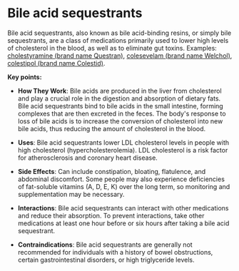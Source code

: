 # Bile acid sequestrants

Bile acid sequestrants, also known as bile acid-binding resins, or simply bile sequestrants, are a class of medications primarily used to lower high levels of cholesterol in the blood, as well as to eliminate gut toxins. Examples: [cholestyramine (brand name Questran)](../cholestyramine/), [colesevelam (brand name Welchol)](../colesevelam/), [colestipol (brand name Colestid)](../colestipol/).

**Key points:**

* **How They Work**: Bile acids are produced in the liver from cholesterol and play a crucial role in the digestion and absorption of dietary fats. Bile acid sequestrants bind to bile acids in the small intestine, forming complexes that are then excreted in the feces.  The body's response to loss of bile acids is to increase the conversion of cholesterol into new bile acids, thus reducing the amount of cholesterol in the blood.

* **Uses**: Bile acid sequestrants lower LDL cholesterol levels in people with high cholesterol (hypercholesterolemia). LDL cholesterol is a risk factor for atherosclerosis and coronary heart disease.

* **Side Effects**: Can include constipation, bloating, flatulence, and abdominal discomfort. Some people may also experience deficiencies of fat-soluble vitamins (A, D, E, K) over the long term, so monitoring and supplementation may be necessary.

* **Interactions**: Bile acid sequestrants can interact with other medications and reduce their absorption. To prevent interactions, take other medications at least one hour before or six hours after taking a bile acid sequestrant.

* **Contraindications**: Bile acid sequestrants are generally not recommended for individuals with a history of bowel obstructions, certain gastrointestinal disorders, or high triglyceride levels.

